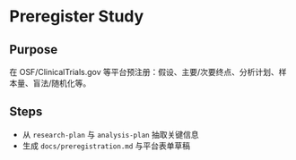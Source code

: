 # Preregister Study

## Purpose

在 OSF/ClinicalTrials.gov 等平台预注册：假设、主要/次要终点、分析计划、样本量、盲法/随机化等。

## Steps

- 从 `research-plan` 与 `analysis-plan` 抽取关键信息
- 生成 `docs/preregistration.md` 与平台表单草稿
